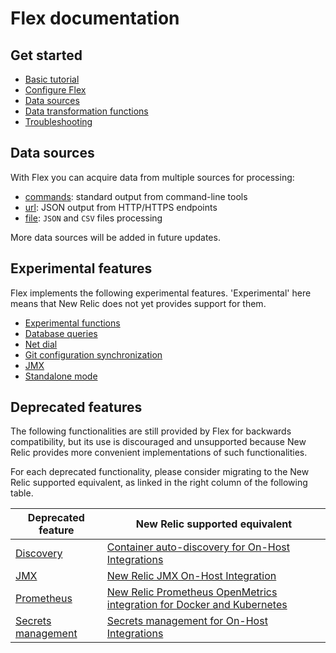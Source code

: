 # Flex documentation

## Get started

- [Basic tutorial](basic-tutorial.md)
- [Configure Flex](basics/configure.md)
- [Data sources](apis/README.md)
- [Data transformation functions](basics/functions.md)
- [Troubleshooting](troubleshooting.md)

## Data sources

With Flex you can acquire data from multiple sources for processing:

- [commands](apis/commands.md): standard output from command-line tools
- [url](apis/url.md): JSON output from HTTP/HTTPS endpoints
- [file](apis/file.md): `JSON` and `CSV` files processing

More data sources will be added in future updates. 

## Experimental features

Flex implements the following experimental features. 'Experimental' here means that New Relic does not yet provides support for them.

- [Experimental functions](experimental/functions.md)
- [Database queries](experimental/db.md)
- [Net dial](experimental/dial.md)
- [Git configuration synchronization](experimental/git_sync.md)
- [JMX](experimental/jmx.md)
- [Standalone mode](experimental/standalone.md)

## Deprecated features

The following functionalities are still provided by Flex for backwards compatibility, but its use is discouraged and unsupported because New Relic provides more convenient implementations of such functionalities.

For each deprecated functionality, please consider migrating to the New Relic supported equivalent, as linked in the right column of the following table. 

| Deprecated feature | New Relic supported equivalent |
|---|---|
| [Discovery](deprecated/discovery.md) | [Container auto-discovery for On-Host Integrations](https://docs.newrelic.com/docs/integrations/host-integrations/installation/container-auto-discovery) |
| [JMX](deprecated/jmx.md) | [New Relic JMX On-Host Integration](http://github.com/newrelic/nri-jmx) |
| [Prometheus](deprecated/prometheus.md) | [New Relic Prometheus OpenMetrics integration for Docker and Kubernetes](https://docs.newrelic.com/docs/integrations/prometheus-integrations) |
| [Secrets management](deprecated/secrets.md) | [Secrets management for On-Host Integrations](https://docs.newrelic.com/docs/integrations/host-integrations/installation/secrets-management) |


